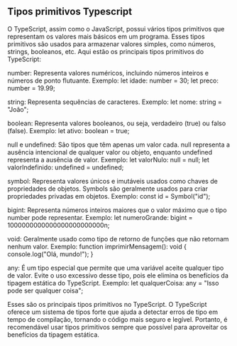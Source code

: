 
## Tipos primitivos Typescript
O TypeScript, assim como o JavaScript, possui vários tipos primitivos que representam os valores mais básicos em um programa. Esses tipos primitivos são usados para armazenar valores simples, como números, strings, booleanos, etc. Aqui estão os principais tipos primitivos do TypeScript:

number: Representa valores numéricos, incluindo números inteiros e números de ponto flutuante. Exemplo:
let idade: number = 30;
let preco: number = 19.99;

string: Representa sequências de caracteres. Exemplo:
let nome: string = "João";

boolean: Representa valores booleanos, ou seja, verdadeiro (true) ou falso (false). Exemplo:
let ativo: boolean = true;

null e undefined: São tipos que têm apenas um valor cada. null representa a ausência intencional de qualquer valor ou objeto, enquanto undefined representa a ausência de valor. Exemplo:
let valorNulo: null = null;
let valorIndefinido: undefined = undefined;

symbol: Representa valores únicos e imutáveis usados como chaves de propriedades de objetos. Symbols são geralmente usados para criar propriedades privadas em objetos. Exemplo:
const id = Symbol("id");

bigint: Representa números inteiros maiores que o valor máximo que o tipo number pode representar. Exemplo:
let numeroGrande: bigint = 1000000000000000000000000n;

void: Geralmente usado como tipo de retorno de funções que não retornam nenhum valor. Exemplo:
function imprimirMensagem(): void {
    console.log("Olá, mundo!");
}

any: É um tipo especial que permite que uma variável aceite qualquer tipo de valor. Evite o uso excessivo desse tipo, pois ele elimina os benefícios da tipagem estática do TypeScript. Exemplo:
let qualquerCoisa: any = "Isso pode ser qualquer coisa";

Esses são os principais tipos primitivos no TypeScript. O TypeScript oferece um sistema de tipos forte que ajuda a detectar erros de tipo em tempo de compilação, tornando o código mais seguro e legível. Portanto, é recomendável usar tipos primitivos sempre que possível para aproveitar os benefícios da tipagem estática.







